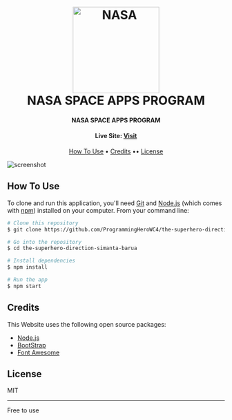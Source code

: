 
<h1 align="center">
  <br>
  <a href="https://friendly-feynman-9d3cfc.netlify.app/"><img src="https://www.nasa.gov/sites/all/themes/custom/nasatwo/images/nasa-logo.svg" alt="NASA" width="200"></a>
  <br>
  NASA SPACE APPS PROGRAM
  <br>
</h1>

<h4 align="center">NASA SPACE APPS PROGRAM</h4>
<h4 align="center">Live Site:  <a href="https://friendly-feynman-9d3cfc.netlify.app/">Visit</a></h4>

<p align="center">
  <a href="#how-to-use">How To Use</a> •
  <a href="#credits">Credits</a> ••
  <a href="#license">License</a>
</p>

![screenshot](https://ibb.co/hsMSqGX)


## How To Use

To clone and run this application, you'll need [Git](https://git-scm.com) and [Node.js](https://nodejs.org/en/download/) (which comes with [npm](http://npmjs.com)) installed on your computer. From your command line:

```bash
# Clone this repository
$ git clone https://github.com/ProgrammingHeroWC4/the-superhero-direction-simanta-barua.git

# Go into the repository
$ cd the-superhero-direction-simanta-barua

# Install dependencies
$ npm install

# Run the app
$ npm start
```


## Credits

This Website uses the following open source packages:

- [Node.js](https://nodejs.org/)
- [BootStrap](https://getbootstrap.com/)
- [Font Awesome](https://fontawesome.com/)


## License

MIT

---
Free to use 

